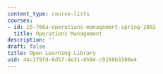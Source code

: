 ```yaml
---
content_type: course-lists
courses:
- id: 15-760a-operations-management-spring-2002
  title: Operations Management
description: ''
draft: false
title: Open Learning Library
uid: 44c3f9fd-6d57-4e31-8b94-c9160b3186e4
---
```

